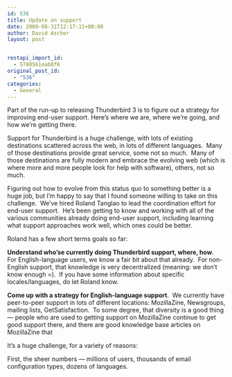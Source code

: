 ```yaml
---
id: 536
title: Update on support
date: 2009-08-31T12:17:11+00:00
author: David Ascher
layout: post


restapi_import_id:
  - 5780561eab8f6
original_post_id:
  - "536"
categories:
  - General
---
```

Part of the run-up to releasing Thunderbird 3 is to figure out a strategy for improving end-user support. Here&#8217;s where we are, where we&#8217;re going, and how we&#8217;re getting there.

Support for Thunderbird is a huge challenge, with lots of existing destinations scattered across the web, in lots of different languages.  Many of those destinations provide great service, some not so much.  Many of those destinations are fully modern and embrace the evolving web (which is where more and more people look for help with software), others, not so much.

Figuring out how to evolve from this status quo to something better is a huge job, but I&#8217;m happy to say that I found someone willing to take on this challenge.  We&#8217;ve hired Roland Tanglao to lead the coordination effort for end-user support.  He&#8217;s been getting to know and working with all of the various communities already doing end-user support, including learning what support approaches work well, which ones could be better.

Roland has a few short terms goals so far:

**Understand who&#8217;se currently doing Thunderbird support, where, how**.  For English-language users, we know a fair bit about that already.  For non-English support, that knowledge is very decentralized (meaning: we don&#8217;t know enough =).  If you have some information about specific locales/languages, do let Roland know.

**Come up with a strategy for English-language support**.  We currently have peer-to-peer support in lots of different locations: MozillaZine, Newsgroups, mailing lists, GetSatisfaction.  To some degree, that diversity is a good thing &#8212; people who are used to getting support on MozillaZine continue to get good support there, and there are good knowledge base articles on MozillaZine that

It&#8217;s a huge challenge, for a variety of reasons:

First, the sheer numbers &#8212; millions of users, thousands of email configuration types, dozens of languages.